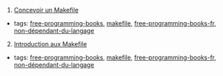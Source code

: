 1. [Concevoir un Makefile](http://icps.u-strasbg.fr/people/loechner/public_html/enseignement/GL/make.pdf)
  * tags: [free-programming-books](tags/free-programming-books.md), [makefile](tags/makefile.md), [free-programming-books-fr](tags/free-programming-books-fr.md), [non-dépendant-du-langage](tags/non-dépendant-du-langage.md)
2. [Introduction aux Makefile](http://eric.bachard.free.fr/UTBM_LO22/P07/C/Documentation/C/make/intro_makefile.pdf)
  * tags: [free-programming-books](tags/free-programming-books.md), [makefile](tags/makefile.md), [free-programming-books-fr](tags/free-programming-books-fr.md), [non-dépendant-du-langage](tags/non-dépendant-du-langage.md)
